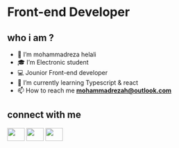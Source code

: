 # Front-end Developer
## who i am ? 
- 👋 I’m mohammadreza helali
- 🎓 I’m Electronic student
- 💻 Jounior Front-end developer
- 🌱 I’m currently learning Typescript & react
- 📫 How to reach me **mohammadrezah@outlook.com**

## connect with me
<p align = "left">
<a href = "https://codepen.io/mohammadgeek/" target = "_blank"><img align = "center" src = "https://raw.githubusercontent.com/danielcranney/readme-generator/main/public/icons/socials/twitter.svg" height = "30" width = "40"/></a>
  <a href = "https://linkedin.com/in/rezahelali/" target = "_blank"><img align = "center" src = "https://raw.githubusercontent.com/danielcranney/readme-generator/main/public/icons/socials/linkedin.svg" height = "30" width = "40"/></a>
<a href = "https://codepen.io/mohammadgeek/" target = "_blank"><img align = "center" src = "https://raw.githubusercontent.com/danielcranney/readme-generator/main/public/icons/socials/codepen-dark.svg" height = "30" width = "40"/></a>
</p>
